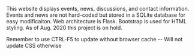 This website displays events, news, discussions, and contact information. Events and news are not hard-coded but stored in a SQLite database for easy modificaiton. Web architecture is Flask. Bootstrap is used for HTML styling. As of Aug. 2020 this project is on hold.


Remember to use CTRL-F5 to update without browser cache
-- Will not update CSS otherwise
